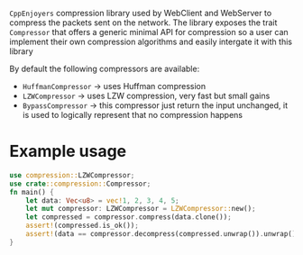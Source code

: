  `CppEnjoyers` compression library used by WebClient and WebServer to compress
  the packets sent on the network. The library exposes the trait `Compressor`
  that offers a generic minimal API for compression so a user can implement their
  own compression algorithms and easily intergate it with this library
 
  By default the following compressors are available:
  - `HuffmanCompressor` -> uses Huffman compression
  - `LZWCompressor` -> uses LZW compression, very fast but small gains
  - `BypassCompressor` -> this compressor just return the input unchanged,
       it is used to logically represent that no compression happens
 
  # Example usage
  ``` rust
  use compression::LZWCompressor;
  use crate::compression::Compressor;
  fn main() {
      let data: Vec<u8> = vec!1, 2, 3, 4, 5;
      let mut compressor: LZWCompressor = LZWCompressor::new();
      let compressed = compressor.compress(data.clone());
      assert!(compressed.is_ok());
      assert!(data == compressor.decompress(compressed.unwrap()).unwrap())
  }
